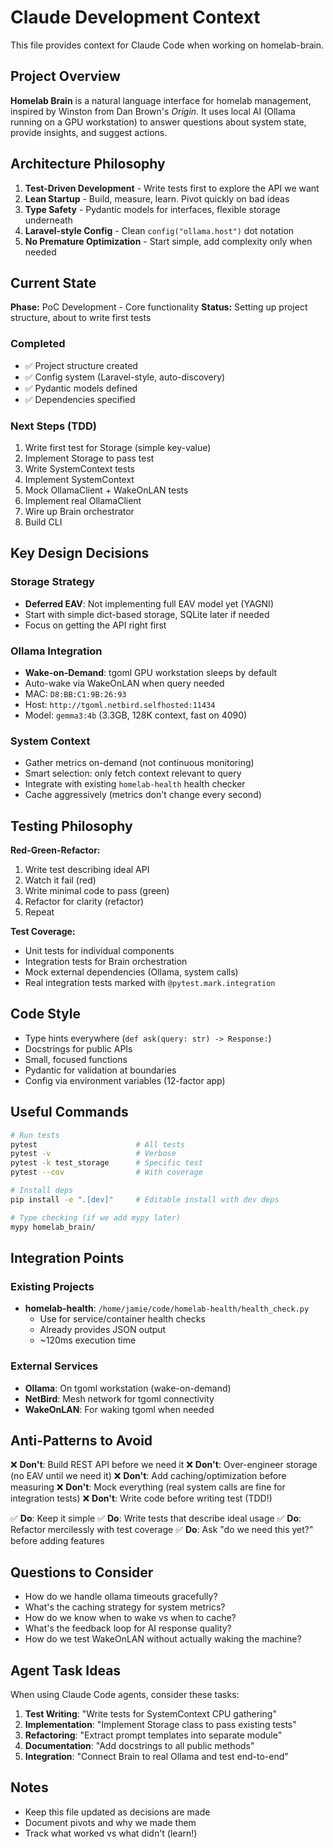 # Claude Development Context

This file provides context for Claude Code when working on homelab-brain.

## Project Overview

**Homelab Brain** is a natural language interface for homelab management, inspired by Winston from Dan Brown's *Origin*. It uses local AI (Ollama running on a GPU workstation) to answer questions about system state, provide insights, and suggest actions.

## Architecture Philosophy

1. **Test-Driven Development** - Write tests first to explore the API we want
2. **Lean Startup** - Build, measure, learn. Pivot quickly on bad ideas
3. **Type Safety** - Pydantic models for interfaces, flexible storage underneath
4. **Laravel-style Config** - Clean `config("ollama.host")` dot notation
5. **No Premature Optimization** - Start simple, add complexity only when needed

## Current State

**Phase:** PoC Development - Core functionality
**Status:** Setting up project structure, about to write first tests

### Completed
- ✅ Project structure created
- ✅ Config system (Laravel-style, auto-discovery)
- ✅ Pydantic models defined
- ✅ Dependencies specified

### Next Steps (TDD)
1. Write first test for Storage (simple key-value)
2. Implement Storage to pass test
3. Write SystemContext tests
4. Implement SystemContext
5. Mock OllamaClient + WakeOnLAN tests
6. Implement real OllamaClient
7. Wire up Brain orchestrator
8. Build CLI

## Key Design Decisions

### Storage Strategy
- **Deferred EAV**: Not implementing full EAV model yet (YAGNI)
- Start with simple dict-based storage, SQLite later if needed
- Focus on getting the API right first

### Ollama Integration
- **Wake-on-Demand**: tgoml GPU workstation sleeps by default
- Auto-wake via WakeOnLAN when query needed
- MAC: `D8:BB:C1:9B:26:93`
- Host: `http://tgoml.netbird.selfhosted:11434`
- Model: `gemma3:4b` (3.3GB, 128K context, fast on 4090)

### System Context
- Gather metrics on-demand (not continuous monitoring)
- Smart selection: only fetch context relevant to query
- Integrate with existing `homelab-health` health checker
- Cache aggressively (metrics don't change every second)

## Testing Philosophy

**Red-Green-Refactor:**
1. Write test describing ideal API
2. Watch it fail (red)
3. Write minimal code to pass (green)
4. Refactor for clarity (refactor)
5. Repeat

**Test Coverage:**
- Unit tests for individual components
- Integration tests for Brain orchestration
- Mock external dependencies (Ollama, system calls)
- Real integration tests marked with `@pytest.mark.integration`

## Code Style

- Type hints everywhere (`def ask(query: str) -> Response:`)
- Docstrings for public APIs
- Small, focused functions
- Pydantic for validation at boundaries
- Config via environment variables (12-factor app)

## Useful Commands

```bash
# Run tests
pytest                      # All tests
pytest -v                   # Verbose
pytest -k test_storage      # Specific test
pytest --cov                # With coverage

# Install deps
pip install -e ".[dev]"     # Editable install with dev deps

# Type checking (if we add mypy later)
mypy homelab_brain/
```

## Integration Points

### Existing Projects
- **homelab-health**: `/home/jamie/code/homelab-health/health_check.py`
  - Use for service/container health checks
  - Already provides JSON output
  - ~120ms execution time

### External Services
- **Ollama**: On tgoml workstation (wake-on-demand)
- **NetBird**: Mesh network for tgoml connectivity
- **WakeOnLAN**: For waking tgoml when needed

## Anti-Patterns to Avoid

❌ **Don't**: Build REST API before we need it
❌ **Don't**: Over-engineer storage (no EAV until we need it)
❌ **Don't**: Add caching/optimization before measuring
❌ **Don't**: Mock everything (real system calls are fine for integration tests)
❌ **Don't**: Write code before writing test (TDD!)

✅ **Do**: Keep it simple
✅ **Do**: Write tests that describe ideal usage
✅ **Do**: Refactor mercilessly with test coverage
✅ **Do**: Ask "do we need this yet?" before adding features

## Questions to Consider

- How do we handle ollama timeouts gracefully?
- What's the caching strategy for system metrics?
- How do we know when to wake vs when to cache?
- What's the feedback loop for AI response quality?
- How do we test WakeOnLAN without actually waking the machine?

## Agent Task Ideas

When using Claude Code agents, consider these tasks:

1. **Test Writing**: "Write tests for SystemContext CPU gathering"
2. **Implementation**: "Implement Storage class to pass existing tests"
3. **Refactoring**: "Extract prompt templates into separate module"
4. **Documentation**: "Add docstrings to all public methods"
5. **Integration**: "Connect Brain to real Ollama and test end-to-end"

## Notes

- Keep this file updated as decisions are made
- Document pivots and why we made them
- Track what worked vs what didn't (learn!)
